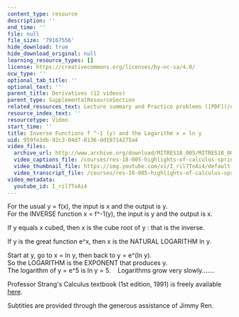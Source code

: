 ```yaml
---
content_type: resource
description: ''
end_time: ''
file: null
file_size: '79167556'
hide_download: true
hide_download_original: null
learning_resource_types: []
license: https://creativecommons.org/licenses/by-nc-sa/4.0/
ocw_type: ''
optional_tab_title: ''
optional_text: ''
parent_title: Derivatives (12 videos)
parent_type: SupplementalResourceSection
related_resources_text: Lecture summary and Practice problems ([PDF](/courses/res-18-005-highlights-of-calculus-spring-2010/resources/mitres18_05s10_inverse_functions_logarithms))
resource_index_text: ''
resourcetype: Video
start_time: ''
title: Inverse Functions f ^-1 (y) and the Logarithm x = ln y
uid: 959fe3db-92c3-04d7-8136-dd19714275a4
video_files:
  archive_url: http://www.archive.org/download/MITRES18.005/MITRES18_005S10_InverseFunctions_300k.mp4
  video_captions_file: /courses/res-18-005-highlights-of-calculus-spring-2010/f74461dac98756b4a4edb5ef5ba2fb41_I_ril7ToAi4.vtt
  video_thumbnail_file: https://img.youtube.com/vi/I_ril7ToAi4/default.jpg
  video_transcript_file: /courses/res-18-005-highlights-of-calculus-spring-2010/fd3209fa48b0765464a54f04b26bb8fb_I_ril7ToAi4.pdf
video_metadata:
  youtube_id: I_ril7ToAi4
---
```


For the usual y = f(x), the input is x and the output is y.  
For the INVERSE function x = f^-1(y), the input is y and the output is x.  
  
If y equals x cubed, then x is the cube root of y : that is the inverse.  
  
If y is the great function e^x, then x is the NATURAL LOGARITHM ln y.  
  
Start at y, go to x = ln y, then back to y = e^(ln y).  
So the LOGARITHM is the EXPONENT that produces y.    
The logarithm of y = e^5 is ln y = 5.    Logarithms grow very slowly.......

Professor Strang's Calculus textbook (1st edition, 1991) is freely available [here](/courses/res-18-001-calculus-online-textbook-spring-2005).

Subtitles are provided through the generous assistance of Jimmy Ren.

